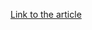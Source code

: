 [Link to the article](https://www.malwarebytes.com/blog/news/2023/01/preinstalled-malware-infested-t95-tv-box-from-amazon)
